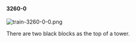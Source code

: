 #### 3260-0
![train-3260-0-0.png](https://github.com/lil-lab/nlvr/raw/master/nlvr/train/images/12/train-3260-0-0.png "train-3260-0-0.png")

There are two black blocks as the top of a tower.